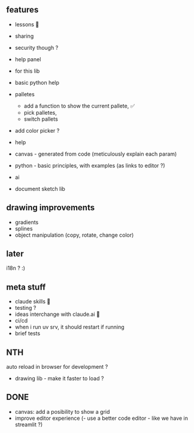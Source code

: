 

## features
- lessons 🚧
- sharing
 - security though ?
- help panel
 - for this lib
 - basic python help
- palletes
  - add a function to show the current pallete, ✅
  - pick palletes, 
  - switch pallets
- add color picker ?
- help
 - canvas - generated from code (meticulously explain each param)
 - python - basic principles, with examples (as links to editor ?)

 - ai
  - document sketch lib

## drawing improvements
- gradients 
- splines
- object manipulation (copy, rotate, change color)


## later
i18n ? :)

## meta stuff
- claude skills 🚧
 - testing ?
- ideas interchange with claude.ai 🚧
- ci/cd
- when i run uv srv, it should restart if running
- brief tests

## NTH
auto reload in browser for development ?
- drawing lib - make it faster to load ?

## DONE
- canvas: add a posibility to show a grid
- improve editor experience  (- use a better code editor - like we have in streamlit ?)
